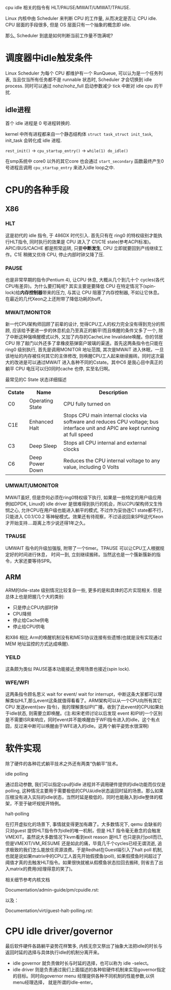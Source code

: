
cpu idle 相关的指令有 HLT/PAUSE/MWAIT/UMWAT/TPAUSE.

Linux 内核中由 Scheduler 来判断 CPU 的工作量, 从而决定是否让 CPU idle. CPU 层面的手段很多, 但是 OS 层面只有一个抽象的概念即 idle.

那么, Scheduler 到底是如何判断当前工作量不饱满呢?

# 调度器中idle触发条件

Linux Scheduler 为每个 CPU 都维护有一个 RunQueue, 可以认为是一个任务列表, 当且仅当所有任务都不是 runnable 状态时, Scheduler 才会切换到 idle process. 同时可以通过 nohz/nohz_full 启动参数减少 tick 中断对 idle cpu 的干扰.

## idle进程

首个 idle 进程是 0 号进程转换的.

kernel 中所有进程都来自一个静态结构体 `struct task_struct init_task`, init_task 会转化成 idle 进程.

`rest_init()` -> `cpu_startup_entry()` -> `while(1) do_idle()`

在smp系统中 core0 以外的其它core 也会通过 `start_secondary` 函数最终产生0号进程且调用 `cpu_startup_entry` 来进入idle loop之中.

# CPU的各种手段

## X86

### HLT

这是初代的 idle 指令, 于 486DX 时代引入. 首先只有在 ring0 的特权级别才能执行HLT指令, 同时执行的效果是 CPU 进入了 C1/C1E state(参考ACPI标准)。APIC/BUS/CACHE 都是照常运转, 只要**中断发生**, CPU 立即就要回到产线继续工作。C1E 稍微又优待 CPU, 停止内部时钟又降了压.

### PAUSE

也是非常早期的指令(Pentium 4), 让CPU 休息, 大概从几个到几十个 cycles(各代CPU有差异)。为什么要打盹呢? 其实主要是要降低 CPU 在特定情况下(spin-lock)给**内存控制器**带来的压力, 与其让 CPU 阻塞了内存控制器, 不如让它休息。在最近的几代Xeon之上还附带了降低功耗的buff。

### MWAIT/MONITOR

新一代CPU架构师回顾了前辈的设计, 觉得CPU工人的权力完全没有得到充分的照顾, 应该给予更进一步的休息机会乃至真正的躺平!而且唤醒的条件又多了一个, 除了中断这种强唤醒模式以外, 又加了内存的CacheLine Invalidate唤醒。你的邻居CPU 除了敲门以外还多了拿橡皮筋弹窗户玻璃的渠道。首先这两条指令也只能在ring0 级别执行, 首先是调用MONITOR 地址范围, 其次是MWAIT 进入休眠，一旦该地址的内存被任何其它的主体修改, 则唤醒CPU工人起来继续搬砖。同时这次最大的改进是可以通过MWAIT 进入各种不同的Cstate。其中C6 是我心目中真正的躺平 CPU 电压可以归0同时cache 也停, 实至名归啊。

最常见的C State 状态详细描述

<table style="width:100%">
  <tr>
    <th>
    Cstate
    </th>
    <th>
    Name
    </th>
    <th>
    Description
    </th>
  </tr>
  <tr>
    <td>
    C0
    </td>
    <td>
    Operating State
    </td>
    <td>
    CPU fully turned on
    </td>
  </tr>
  <tr>
    <td>
    C1E
    </td>
    <td>
    Enhanced Halt
    </td>
    <td>
    Stops CPU main internal clocks via software and reduces CPU voltage; bus interface unit and APIC are kept running at full speed
    </td>
  </tr>
  <tr>
    <td>
    C3
    </td>
    <td>
    Deep Sleep
    </td>
    <td>
    Stops all CPU internal and external clocks
    </td>
  </tr>
  <tr>
    <td>
    C6
    </td>
    <td>
    Deep Power Down
    </td>
    <td>
    Reduces the CPU internal voltage to any value, including 0 Volts
    </td>
  </tr>
</table>

### UMWAIT/UMONITOR

MWAIT虽好, 但是奈何必须在ring0特权级下执行, 如果是一些特定的用户级应用例如DPDK, Linux的 idle driver 是很难得到执行的机会，所以CPU架构师又生怜悯之心, 允许CPU在用户级也能进入躺平的模式, 不过作为妥协连C1 state都不行，只能进入 C0.1/C0.2 等神秘模式。效果还有待观察，不过话说回来SPR这代Xeon才开始支持....距离上市少说还得1年之久。

### TPAUSE

UMWAIT 指令的升级加强版, 附带了一个timer。TPAUSE 可以让CPU工人根据规定好的时间进行休息， 时间一到, 立刻继续搬砖。当然这也是一个簇新簇新的指令，大家还要等待SPR。

## ARM

ARM的Idle-state 级别情况比较复杂一些, 更多的是和具体的芯片实现相关. 但是总体上也是把握几个大的类别:

* 只是停止CPU内部时钟
* CPU降频
* 停止给Cache供电
* 停止给CPU供电

和X86 相比 Arm的唤醒机制没有和MESI协议连接有些遗憾(也就是没有实现通过MEM 地址监控的方式达成唤醒).

### YEILD

这条颇为类似 PAUSE基本功能接近,使用场景也接近(spin lock).

### WFE/WFI

这两条指令顾名思义 wait for event/ wait for interrupt，中断这条大家都可以理解类似HLT,那么event这条就值得看看了。ARM架构可以从一个CPU向所有其它CPU 发送event(sev 指令)，我的理解类似IPI广播，收到了此event的CPU如果处于idle状态, 则需要立即唤醒。(注:和宋老师讨论以后发现 event 和IPI的一个区别是不需要ISR来响应，同时event并不能唤醒由于WFI指令进入的idle，这个有点囧，反过来中断可以唤醒由于WFE进入的idle。这两个躺平姿势水很深啊)

# 软件实现

除了硬件的各种花式躺平技术之外还有两类“伪躺平”技术。

idle polling

通过启动参数, 我们可以指定cpu的idle 进程并不调用硬件提供的idle功能而仅仅是polling, 这种情况主要用于需要极低的CPU从idle状态返回时延的场景。那么如果压根没有进入实际的idle状态，当然时延是极低的，同时也能融入到idle整体的框架，不至于破坏规矩开特例。

halt-polling

在打开虚拟化的场景下, 事情就变得更加有趣了。大多数情况下, qemu 会缺省的只对guest 提供HLT指令作为idle的唯一机制，但是 HLT 指令毫无悬念的会触发VMEXIT。虽然说大多数情况下kvm看到exit reason 是HLT 也只是执行poll而已, 但是VMEXIT/VM_RESUME 还是如此的痛，毕竟几千个cycles已经无谓流逝, 追求极致的我们怎么能放任资源浪费。于是Redhat在Guest端引入了halt poll 机制, 也就是说如果matrix中的CPU工人首先开始假摸鱼(poll), 如果假摸鱼时间超过了阈值才真的去触发HLT指令。如果很快就被从假模鱼状态拉回去搬砖, 则省去了出入matrix的费用(经理得意的笑了)。

相关细节参考内核文档

Documentation/admin-guide/pm/cpuidle.rst:

以及：

Documentation/virt/guest-halt-polling.rst:

# CPU idle driver/governor

最后软件硬件各路躺平姿势花样繁多, 内核无奈又祭出了抽象大法把idle的时长与返回时延的选择与具体执行idle的机制分离开来。

* idle governor 就负责做时长与时延的选择，也可以称为 idle -select。
* idle driver 则是负责通过我们上面描述的各种软硬件机制来实现governor指定的目标。同时向governor menu 经理提供各种不同机制的性能参数,以供menu经理选择， 就是所谓的idle-enter。

